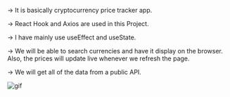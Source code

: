 -> It is basically cryptocurrency price tracker app.

-> React Hook and Axios are used in this Project. 

-> I have mainly use useEffect and useState. 

-> We will be able to search currencies and have it display on the browser. Also, the prices will update live whenever we refresh the page. 

-> We will get all of the data from a public API. 

![gif](https://user-images.githubusercontent.com/69100830/120326240-256c3280-c306-11eb-9087-79a01a427dbf.gif)

